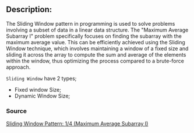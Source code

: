 ## Description:

The Sliding Window pattern in programming is used
to solve problems involving a subset of data in a
linear data
structure. The "Maximum Average Subarray I"
problem specifically focuses on finding the
subarray with the maximum
average value. This can be efficiently achieved
using the Sliding Window technique, which involves
maintaining a window
of a fixed size and sliding it across the array to
compute the sum and average of the elements within
the window, thus
optimizing the process compared to a brute-force
approach.

`Sliding Window` have 2 types;

* Fixed window Size;
* Dynamic Window Size;

### Source

[Sliding Window Pattern: 1/4 (Maximum Average Subarray I)](https://youtu.be/XfSgQvKfcys?si=m0kcCHJLyQhOUl0v)


